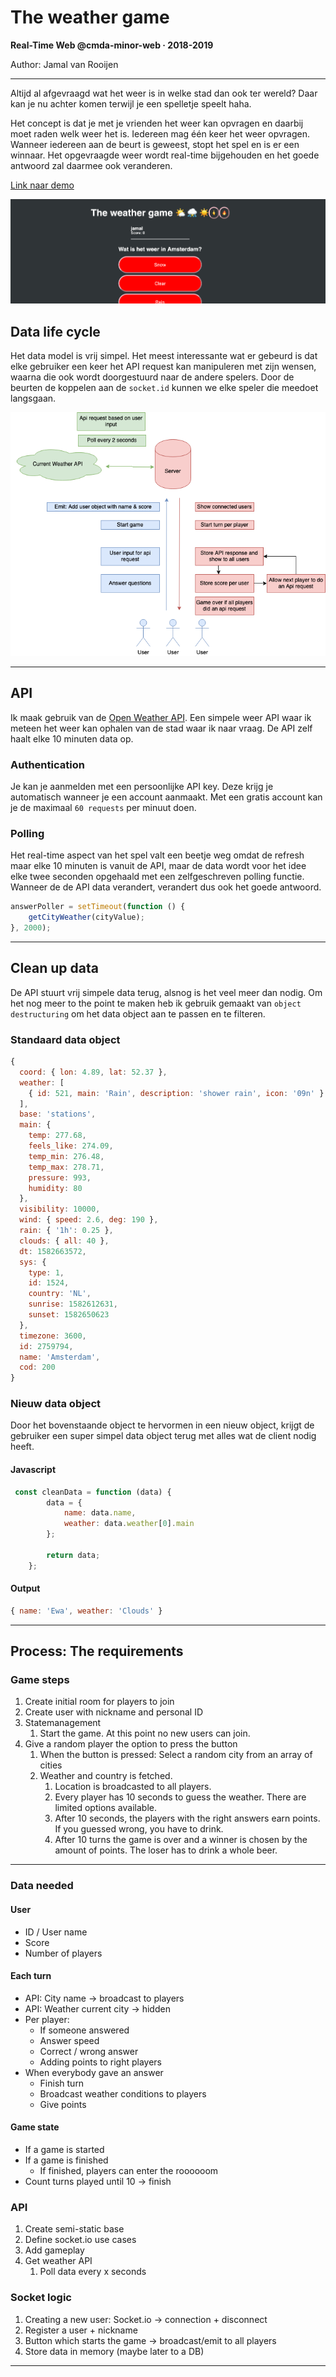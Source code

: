 # The weather game 
**Real-Time Web @cmda-minor-web · 2018-2019**

Author: Jamal van Rooijen

---

[rubric]: https://docs.google.com/spreadsheets/d/e/2PACX-1vSd1I4ma8R5mtVMyrbp6PA2qEInWiOialK9Fr2orD3afUBqOyvTg_JaQZ6-P4YGURI-eA7PoHT8TRge/pubhtml

Altijd al afgevraagd wat het weer is in welke stad dan ook ter wereld? Daar kan je nu achter komen terwijl je een spelletje speelt haha.

Het concept is dat je met je vrienden het weer kan opvragen en daarbij moet raden welk weer het is. Iedereen mag één keer het weer opvragen. Wanneer iedereen aan de beurt is geweest, stopt het spel en is er een winnaar. Het opgevraagde weer wordt real-time bijgehouden en het goede antwoord zal daarmee ook veranderen.

[Link naar demo](https://the-weather-game.herokuapp.com/)

![data life cycle](assets/screenshot.png)

## Data life cycle
Het data model is vrij simpel. Het meest interessante wat er gebeurd is dat elke gebruiker een keer het API request kan manipuleren met zijn wensen, waarna die ook wordt doorgestuurd naar de andere spelers. Door de beurten de koppelen aan de `socket.id` kunnen we elke speler die meedoet langsgaan.

![data life cycle](assets/rtw.png)

--- 

## API
Ik maak gebruik van de [Open Weather API](https://openweathermap.org/api). Een simpele weer API waar ik meteen het weer kan ophalen van de stad waar ik naar vraag. De API zelf haalt elke 10 minuten data op.

### Authentication
Je kan je aanmelden met een persoonlijke API key. Deze krijg je automatisch wanneer je een account aanmaakt. Met een gratis account kan je de maximaal `60 requests` per minuut doen.

### Polling
Het real-time aspect van het spel valt een beetje weg omdat de refresh maar elke 10 minuten is vanuit de API, maar de data wordt voor het idee elke twee seconden opgehaald met een zelfgeschreven polling functie. Wanneer de de API data verandert, verandert dus ook het goede antwoord.
```javascript
answerPoller = setTimeout(function () {
    getCityWeather(cityValue);
}, 2000);
```

---

## Clean up data
De API stuurt vrij simpele data terug, alsnog is het veel meer dan nodig. Om het nog meer to the point te maken heb ik gebruik gemaakt van `object destructuring` om het data object aan te passen en te filteren.

### Standaard data object
```javascript
{
  coord: { lon: 4.89, lat: 52.37 },
  weather: [
    { id: 521, main: 'Rain', description: 'shower rain', icon: '09n' }
  ],
  base: 'stations',
  main: {
    temp: 277.68,
    feels_like: 274.09,
    temp_min: 276.48,
    temp_max: 278.71,
    pressure: 993,
    humidity: 80
  },
  visibility: 10000,
  wind: { speed: 2.6, deg: 190 },
  rain: { '1h': 0.25 },
  clouds: { all: 40 },
  dt: 1582663572,
  sys: {
    type: 1,
    id: 1524,
    country: 'NL',
    sunrise: 1582612631,
    sunset: 1582650623
  },
  timezone: 3600,
  id: 2759794,
  name: 'Amsterdam',
  cod: 200
}
```

### Nieuw data object
Door het bovenstaande object te hervormen in een nieuw object, krijgt de gebruiker een super simpel data object terug met alles wat de client nodig heeft.
#### Javascript
```javascript
 const cleanData = function (data) {
        data = {
            name: data.name,
            weather: data.weather[0].main
        };

        return data;
    };
```
#### Output
```Javascript
{ name: 'Ewa', weather: 'Clouds' }
```

---

## Process: The requirements
### Game steps
1. Create initial room for players to join
2. Create user with nickname and personal ID
3. Statemanagement
   1. Start the game. At this point no new users can join.
4. Give a random player the option to press the button
   1. When the button is pressed: Select a random city from an array of cities
   2. Weather and country is fetched.
      1. Location is broadcasted to all players.
      2. Every player has 10 seconds to guess the weather. There are limited options available.
      3. After 10 seconds, the players with the right answers earn points. If you guessed wrong, you have to drink.
      4. After 10 turns the game is over and a winner is chosen by the amount of points. The loser has to drink a whole beer.

---

### Data needed
#### User
- ID / User name
- Score
- Number of players

#### Each turn
- API: City name -> broadcast to players
- API: Weather current city -> hidden
- Per player:
  - If someone answered
  - Answer speed
  - Correct / wrong answer
  - Adding points to right players
- When everybody gave an answer
  - Finish turn
  - Broadcast weather conditions to players
  - Give points

#### Game state
- If a game is started
- If a game is finished
  - If finished, players can enter the roooooom
- Count turns played until 10 -> finish

### API
1. Create semi-static base
2. Define socket.io use cases
3. Add gameplay
4. Get weather API
   1. Poll data every x seconds

### Socket logic
1. Creating a new user: Socket.io -> connection + disconnect
2. Register a user + nickname
3. Button which starts the game -> broadcast/emit to all players
4. Store data in memory (maybe later to a DB)

---